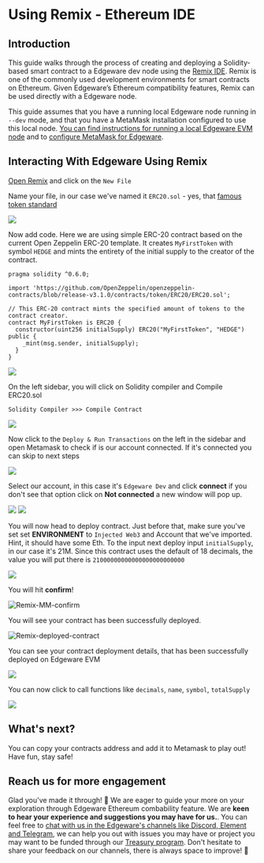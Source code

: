 # Using Remix - Ethereum IDE

## Introduction <a id="introduction"></a>

This guide walks through the process of creating and deploying a Solidity-based smart contract to a Edgeware dev node using the [Remix IDE](https://remix.ethereum.org/). Remix is one of the commonly used development environments for smart contracts on Ethereum. Given Edgeware’s Ethereum compatibility features, Remix can be used directly with a Edgeware node.

This guide assumes that you have a running local Edgeware node running in `--dev` mode, and that you have a MetaMask installation configured to use this local node. <A HREF = "https://docs.edgeware.wiki/development/develop/smart-contracts/evm-smart-contracts/tutorials/deploy-an-evm-contract/setting-up-a-edgeware-evm-node">You can find instructions for running a local Edgeware EVM node</A> and to <A HREF = "https://main.edgeware.wiki/contribute-and-engage/develop/edgeware-smart-contracts/deploy-an-evm-contract/using-metamask">configure MetaMask for Edgeware</A>.

## Interacting With Edgeware Using Remix <a id="interacting-with-edgeware-using-remix"></a>

[Open Remix](https://remix.ethereum.org/) and click on the `New File`

Name your file, in our case we've named it `ERC20.sol` - yes, that [famous token standard](https://eips.ethereum.org/EIPS/eip-20)

![](https://user-images.githubusercontent.com/44712760/122647263-91a9ad00-d0e0-11eb-93fb-1516d5c70509.png)

Now add code. Here we are using simple ERC-20 contract based on the current Open Zeppelin ERC-20 template. It creates `MyFirstToken` with symbol `HEDGE` and mints the entirety of the initial supply to the creator of the contract.

```text
pragma solidity ^0.6.0;

import 'https://github.com/OpenZeppelin/openzeppelin-contracts/blob/release-v3.1.0/contracts/token/ERC20/ERC20.sol';

// This ERC-20 contract mints the specified amount of tokens to the contract creator.
contract MyFirstToken is ERC20 {
  constructor(uint256 initialSupply) ERC20("MyFirstToken", "HEDGE") public {
    _mint(msg.sender, initialSupply);
  }
}
```

![](https://user-images.githubusercontent.com/44712760/122647352-1eed0180-d0e1-11eb-83f2-652e5d071d28.png)

On the left sidebar, you will click on Solidity compiler and Compile ERC20.sol

```text
Solidity Compiler >>> Compile Contract
```

![](https://user-images.githubusercontent.com/44712760/122647422-683d5100-d0e1-11eb-8ec4-d987d7ed8365.png)

Now click to the `Deploy & Run Transactions` on the left in the sidebar and open Metamask to check if is our account connected. If it's connected you can skip to next steps

![](https://user-images.githubusercontent.com/44712760/122647516-cb2ee800-d0e1-11eb-91c8-78da242aca5b.png)

Select our account, in this case it's `Edgeware Dev` and click **connect** if you don't see that option click on **Not connected** a new window will pop up.

![](https://user-images.githubusercontent.com/44712760/122647653-8ce5f880-d0e2-11eb-8775-1c0a8040e6db.png) ![](https://user-images.githubusercontent.com/44712760/122647679-a71fd680-d0e2-11eb-890d-18a72131a25d.png)

You will now head to deploy contract. Just before that, make sure you've set set **ENVIRONMENT** to `Injected Web3` and Account that we've imported. Hint, it should have some Eth. To the input next deploy input `initialSupply`, in our case it's 21M. Since this contract uses the default of 18 decimals, the value you will put there is `21000000000000000000000000`

![](https://user-images.githubusercontent.com/44712760/122647765-0aaa0400-d0e3-11eb-8163-a3bf7778d3d0.png)

You will hit **confirm**!

![Remix-MM-confirm](https://user-images.githubusercontent.com/44712760/122647786-27ded280-d0e3-11eb-8e16-46ca0bda1982.png)

You will see your contract has been successfully deployed.

![Remix-deployed-contract](https://user-images.githubusercontent.com/44712760/122647859-886e0f80-d0e3-11eb-9b90-3da70fefe94a.png)

You can see your contract deployment details, that has been successfully deployed on Edgeware EVM

![](https://user-images.githubusercontent.com/44712760/122647914-db47c700-d0e3-11eb-98ad-747ff2befd04.png)

You can now click to call functions like `decimals`, `name`, `symbol`, `totalSupply`

![](https://user-images.githubusercontent.com/44712760/122647936-f61a3b80-d0e3-11eb-9657-ae4a4914dc4b.png)

## What's next? <a id="what39s-next"></a>

You can copy your contracts address and add it to Metamask to play out! Have fun, stay safe!

## Reach us for more engagement <a id="reach-us-for-more-engagement"></a>

Glad you've made it through! 🥰 We are eager to guide your more on your exploration through Edgeware Ethereum combability feature. We are **keen to hear your experience and suggestions you may have for us.**. You can feel free to [chat with us in the Edgeware's channels like Discord, Element and Telegram](https://linktr.ee/edg_developers), we can help you out with issues you may have or project you may want to be funded through our [Treasury program](../../../../../../edgeware-stack\economics\treasury\README.md#treasury). Don't hesitate to share your feedback on our channels, there is always space to improve! 🙌

